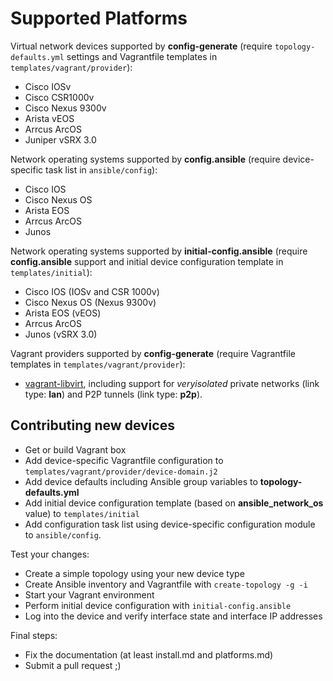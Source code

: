# Supported Platforms

Virtual network devices supported by **config-generate** (require `topology-defaults.yml` settings and Vagrantfile templates in `templates/vagrant/provider`):

* Cisco IOSv
* Cisco CSR1000v
* Cisco Nexus 9300v
* Arista vEOS
* Arrcus ArcOS
* Juniper vSRX 3.0

Network operating systems supported by **config.ansible** (require device-specific task list in `ansible/config`):

* Cisco IOS
* Cisco Nexus OS
* Arista EOS
* Arrcus ArcOS
* Junos

Network operating systems supported by **initial-config.ansible** (require **config.ansible** support and initial device configuration template in `templates/initial`):

* Cisco IOS (IOSv and CSR 1000v)
* Cisco Nexus OS (Nexus 9300v)
* Arista EOS (vEOS)
* Arrcus ArcOS
* Junos (vSRX 3.0)

Vagrant providers supported by **config-generate** (require Vagrantfile templates in `templates/vagrant/provider`):

* [vagrant-libvirt](https://github.com/vagrant-libvirt/vagrant-libvirt), including support for *veryisolated* private networks (link type: **lan**) and P2P tunnels (link type: **p2p**).

## Contributing new devices

* Get or build Vagrant box
* Add device-specific Vagrantfile configuration to `templates/vagrant/provider/device-domain.j2`
* Add device defaults including Ansible group variables to **topology-defaults.yml**
* Add initial device configuration template (based on **ansible_network_os** value) to `templates/initial`
* Add configuration task list using device-specific configuration module to `ansible/config`.

Test your changes:

* Create a simple topology using your new device type
* Create Ansible inventory and Vagrantfile with `create-topology -g -i`
* Start your Vagrant environment
* Perform initial device configuration with `initial-config.ansible`
* Log into the device and verify interface state and interface IP addresses

Final steps:

* Fix the documentation (at least install.md and platforms.md)
* Submit a pull request ;)
